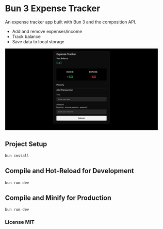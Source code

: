 # Bun 3 Expense Tracker

An expense tracker app built with Bun 3 and the composition API.

- Add and remove expenses/income
- Track balance
- Save data to local storage

![Expense Tracker](public/screenshot.png)

## Project Setup

```sh
bun install
```

## Compile and Hot-Reload for Development

```sh
bun run dev
```

## Compile and Minify for Production

```sh
bun run dev
```

### License MIT